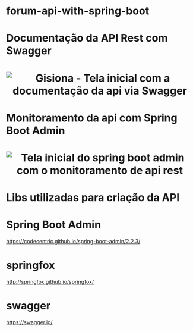 # forum-api-with-spring-boot


# Documentação da API Rest com Swagger
<h1 align="center">
    <img alt="Gisiona - Tela inicial com a documentação da api via Swagger" src="https://i.pinimg.com/originals/de/43/bb/de43bbf0a0475f456afada3bf5b90fd0.png" />
</h1>

# Monitoramento da api com Spring Boot Admin
<h1 align="center">
    <img alt="Tela inicial do spring boot admin com o monitoramento de api rest" src="https://i.pinimg.com/originals/7f/4c/91/7f4c91981e2075396417a0023c0b4cc1.png" />
</h1>

# Libs utilizadas para criação da API

# Spring Boot Admin
https://codecentric.github.io/spring-boot-admin/2.2.3/

# springfox
http://springfox.github.io/springfox/

# swagger
https://swagger.io/
